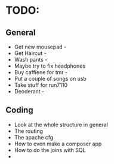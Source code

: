 # TODO:
## General 
- Get new mousepad -
- Get Haircut -
- Wash pants -
- Maybe try to fix headphones
- Buy caffiene for tmr -
- Put a couple of songs on usb
- Take stuff for run7110	
- Deoderant -
## Coding
- Look at the whole structure in general
- The routing
- The apache cfg
- How to even make a composer app
- How to do the joins with SQL
- 